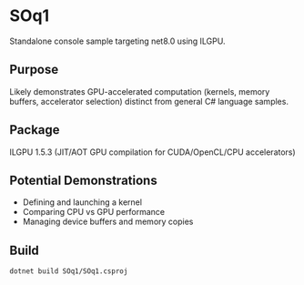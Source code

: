 # SOq1

Standalone console sample targeting net8.0 using ILGPU.

## Purpose
Likely demonstrates GPU-accelerated computation (kernels, memory buffers, accelerator selection) distinct from general C# language samples.

## Package
ILGPU 1.5.3 (JIT/AOT GPU compilation for CUDA/OpenCL/CPU accelerators)

## Potential Demonstrations
- Defining and launching a kernel
- Comparing CPU vs GPU performance
- Managing device buffers and memory copies

## Build
`dotnet build SOq1/SOq1.csproj`
